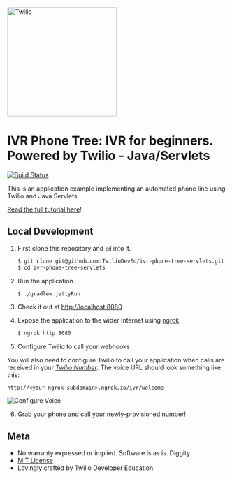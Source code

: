 <a href="https://www.twilio.com">
  <img src="https://static0.twilio.com/marketing/bundles/marketing/img/logos/wordmark-red.svg" alt="Twilio" width="250" />
</a>

# IVR Phone Tree: IVR for beginners. Powered by Twilio - Java/Servlets

[![Build Status](https://travis-ci.org/TwilioDevEd/ivr-phone-tree-servlets.svg?branch=master)](https://travis-ci.org/TwilioDevEd/ivr-phone-tree-servlets)

This is an application example implementing an automated phone line using Twilio
and Java Servlets.

[Read the full tutorial here](https://www.twilio.com/docs/tutorials/walkthrough/ivr-phone-tree/java/servlets)!

## Local Development

1. First clone this repository and `cd` into it.

   ```bash
   $ git clone git@github.com:TwilioDevEd/ivr-phone-tree-servlets.git
   $ cd ivr-phone-tree-servlets
   ```

2. Run the application.

   ```bash
   $ ./gradlew jettyRun
   ```

3. Check it out at [http://localhost:8080](http://localhost:8080)

4. Expose the application to the wider Internet using [ngrok](https://ngrok.com/).

   ```bash
   $ ngrok http 8080
   ```
   
1. Configure Twilio to call your webhooks

  You will also need to configure Twilio to call your application when calls are
  received in your [*Twilio Number*](https://www.twilio.com/user/account/messaging/phone-numbers).
  The voice URL should look something like this:

  ```
  http://<your-ngrok-subdomain>.ngrok.io/ivr/welcome
  ```

  ![Configure Voice](http://howtodocs.s3.amazonaws.com/twilio-number-config-all-med.gif)

6. Grab your phone and call your newly-provisioned number!


## Meta

* No warranty expressed or implied. Software is as is. Diggity.
* [MIT License](http://www.opensource.org/licenses/mit-license.html)
* Lovingly crafted by Twilio Developer Education.
